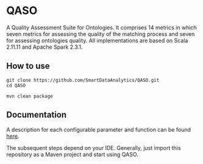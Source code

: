 # QASO
A Quality Assessment Suite for Ontologies. It comprises 14 metrics in which seven metrics for assessing the quality of the matching process and seven for assessing ontologies quality. All implementations are based on Scala 2.11.11 and Apache Spark 2.3.1. 

How to use
----------
````
git clone https://github.com/SmartDataAnalytics/QASO.git
cd QASO

mvn clean package
````

Documentation
----------
A description for each configurable parameter and function can be found [here](https://smartdataanalytics.github.io/QASO/index.html#package).

The subsequent steps depend on your IDE. Generally, just import this repository as a Maven project and start using QASO.